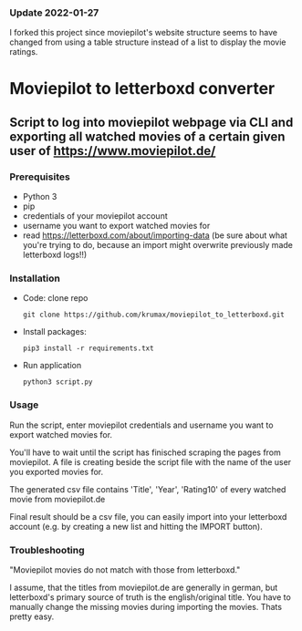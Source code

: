 ### Update 2022-01-27
I forked this project since moviepilot's website structure seems to have changed from using a table structure instead of a list to display the movie ratings.


# Moviepilot to letterboxd converter
## Script to log into moviepilot webpage via CLI and exporting all watched movies of a certain given user of https://www.moviepilot.de/

### Prerequisites

* Python 3
* pip
* credentials of your moviepilot account
* username you want to export watched movies for
* read https://letterboxd.com/about/importing-data (be sure about what you're trying to do, because an import might overwrite previously made letterboxd logs!!)

### Installation

* Code: clone repo
    ```
    git clone https://github.com/krumax/moviepilot_to_letterboxd.git
    ```
* Install packages:
    ```
    pip3 install -r requirements.txt 
    ```
* Run application
    ```
    python3 script.py
    ```

### Usage

Run the script, enter moviepilot credentials and username you want to export watched movies for.

You'll have to wait until the script has finisched scraping the pages from moviepilot. A file is creating beside the script file with the name of the user you exported movies for.

The generated csv file contains 'Title', 'Year', 'Rating10' of every watched movie from moviepilot.de

Final result should be a csv file, you can easily import into your letterboxd account (e.g. by creating a new list and hitting the IMPORT button).

### Troubleshooting

"Moviepilot movies do not match with those from letterboxd."

I assume, that the titles from moviepilot.de are generally in german, but letterboxd's primary source of truth is the english/original title. You have to manually change the missing movies during importing the movies. Thats pretty easy.
